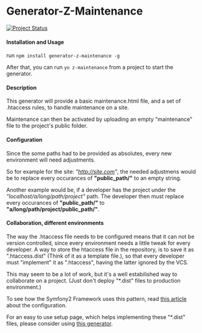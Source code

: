 
# Generator-Z-Maintenance
[![Project Status](http://stillmaintained.com/ZeeCoder/generator-z-maintenance.png)](http://stillmaintained.com/ZeeCoder/generator-z-maintenance)

#### Installation and Usage

run `npm install generator-z-maintenance -g`

After that, you can run `yo z-maintenance` from a project to start the
generator.

#### Description

This generator will provide a basic maintenance.html file, and a set of
.htaccess rules, to handle maintenance on a site.

Maintenance can then be activated by uploading an empty "maintenance" file to
the project's public folder.

#### Configuration

Since the some paths had to be provided as absolutes, every new environment will
need adjustments.

So for example for the site: *"http://site.com"*, the needed adjustmens would be
to replace every occurances of **"public_path/"** to an empty string.

Another example would be, if a developer has the project under the
*"localhost/a/long/path/project"* path. The developer then must replace every
occurances of **"public_path/"** to **"a/long/path/project/public_path/"**.

#### Collaboration, different environments

The way the .htaccess file needs to be configured means that it can not be
version controlled, since every environment needs a little tweak for every
developer. A way to store the htaccess file in the repository, is to save it as
".htaccess.dist" (Think of it as a template file.), so that every developer must
"implement" it as ".htaccess", having the latter ignored by the VCS.

This may seem to be a lot of work, but it's a well estabilished way to
collaborate on a project. (Just don't deploy "*.dist" files to production
environment.)

To see how the Symfony2 Framework uses this pattern, read [this article](http://symfony.com/doc/current/best_practices/configuration.html#canonical-parameters)
about the configuration.

For an easy to use setup page, which helps implementing these "*.dist" files,
please consider using [this generator](https://github.com/ZeeCoder/generator-z-dist-implementer).
